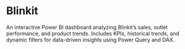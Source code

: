 # Blinkit
An interactive Power BI dashboard analyzing Blinkit’s sales, outlet performance, and product trends. Includes KPIs, historical trends, and dynamic filters for data-driven insights using Power Query and DAX.
